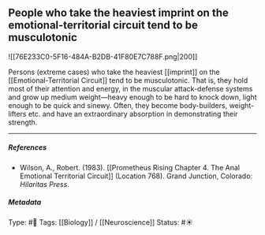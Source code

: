 ## People who take the heaviest imprint on the emotional-territorial circuit tend to be musculotonic # 

![[76E233C0-5F16-484A-B2DB-41F80E7C788F.png|200]]

Persons (extreme cases) who take the heaviest [[imprint]] on the [[Emotional-Territorial Circuit]] tend to be musculotonic. That is, they hold most of their attention and energy, in the muscular attack-defense systems and grow up medium weight—heavy enough to be hard to knock down, light enough to be quick and sinewy. Often, they become body-builders, weight-lifters etc. and have an extraordinary absorption in demonstrating their strength.

___

##### References

- Wilson, A., Robert. (1983). [[Prometheus Rising Chapter 4. The Anal Emotional Territorial Circuit]] (Location 768). Grand Junction, Colorado: _Hilaritas Press_.

##### Metadata

Type: #🔴 
Tags: [[Biology]] / [[Neuroscience]] 
Status: #☀️ 
